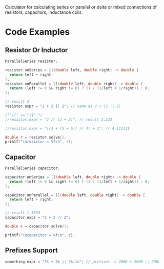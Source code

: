 Calculator for calculating series or parallel or delta or mixed connections of resistors, capacitors, inductance coils.

# Code Examples

## Resistor Or Inductor
```c++
ParallelSeries resistor;

resistor.onSeries = [](double left, double right) -> double {
  return left + right;
};
resistor.onParallel = [](double left, double right) -> double {
  return (left != 0 && right != 0) ? (1 / (1/left + 1/right)) : 0;
};

// result 3
resistor.expr = "2 + 2 || 2"; // same as 2 + (2 || 2) 

/*"//" == "||" */
//resistor.expr = "2 // (2 + 2)"; // result 1.333

//resistor.expr = "((3 + (5 + 6)) // 4) + 1"; // 4.111111 

double r = resistor.solve();
printf("\nresistor = %f\n", r);
```
## Capacitor
```c++
ParallelSeries capacitor;

capacitor.onSeries = [](double left, double right) -> double {
  return (left != 0 && right != 0) ? (1 / (1/left + 1/right)) : 0;
};

capacitor.onParallel = [](double left, double right) -> double {
  return left + right;
};

// result 1.3333
capacitor.expr = "2 + 2 // 2";

double c = capacitor.solve();

printf("\ncapacitor = %f\n", c);
```

## Prefixes Support
```c++
something.expr = "2k + 2k || 2kilo"; // prefixes -> 2000 + 2000 || 2000
```

